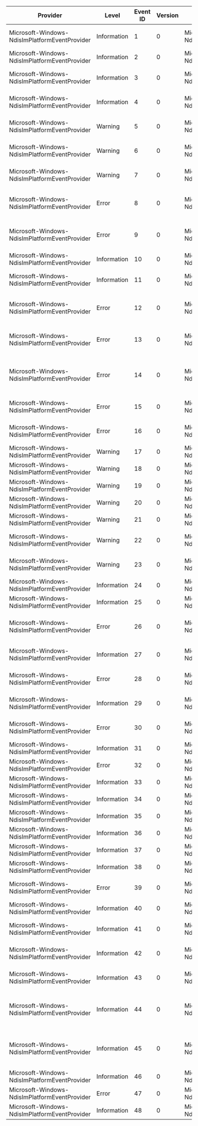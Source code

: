 Provider                                       |  Level        |  Event ID  |  Version  |  Channel                                       |  Task  |  Opcode  |  Keyword  |  Message
-----------------------------------------------|---------------|------------|-----------|------------------------------------------------|--------|----------|-----------|----------------------------------------------------------------------------------------------------------------------------------------------------------------
Microsoft-Windows-NdisImPlatformEventProvider  |  Information  |  1         |  0        |  Microsoft-Windows-NdisImPlatform/Operational  |        |          |           |  Received NetPnPEvent {NetPnpEvent} from Member {Member}
Microsoft-Windows-NdisImPlatformEventProvider  |  Information  |  2         |  0        |  Microsoft-Windows-NdisImPlatform/Operational  |        |          |           |  Nic {Adapter} is transitioning into a new power state {PowerState}
Microsoft-Windows-NdisImPlatformEventProvider  |  Information  |  3         |  0        |  Microsoft-Windows-NdisImPlatform/Operational  |        |          |           |  Member {Adapter} is doing a status indication. StatusCode = {StatusBufferLength}
Microsoft-Windows-NdisImPlatformEventProvider  |  Information  |  4         |  0        |  Microsoft-Windows-NdisImPlatform/Operational  |        |          |           |  Member {Adapter} is indicating a new link state. Link State Buffer = {StatusBuffer}
Microsoft-Windows-NdisImPlatformEventProvider  |  Warning      |  5         |  0        |  Microsoft-Windows-NdisImPlatform/Operational  |        |          |           |  Oid {Oid} on TeamNic {Adapter} failed due to invalid port number. Oid Buffer = {OidBuffer}
Microsoft-Windows-NdisImPlatformEventProvider  |  Warning      |  6         |  0        |  Microsoft-Windows-NdisImPlatform/Operational  |        |          |           |  Forwarding of OID {Oid} from TeamNic {TeamNic} due to Member {Member} failed.  Status = {Status}
Microsoft-Windows-NdisImPlatformEventProvider  |  Warning      |  7         |  0        |  Microsoft-Windows-NdisImPlatform/Operational  |        |          |           |  Querying for OID {Oid} on TeamNic {Adapter} failed. OidBuffer is {OidBuffer} failed.  Status = {Status}
Microsoft-Windows-NdisImPlatformEventProvider  |  Error        |  8         |  0        |  Microsoft-Windows-NdisImPlatform/Operational  |        |          |           |  Failed to set OID_GEN_CURRENT_LOOKAHEAD on Member {Adapter}. Status = {Status}
Microsoft-Windows-NdisImPlatformEventProvider  |  Error        |  9         |  0        |  Microsoft-Windows-NdisImPlatform/Operational  |        |          |           |  Failed to set OID_GEN_CURRENT_LOOKAHEAD on TeamNic {Adapter}. Status = {Status}
Microsoft-Windows-NdisImPlatformEventProvider  |  Information  |  10        |  0        |  Microsoft-Windows-NdisImPlatform/Operational  |        |          |           |  New Packet Filters for TeamNic {TeamNic} are {PacketFilter}
Microsoft-Windows-NdisImPlatformEventProvider  |  Information  |  11        |  0        |  Microsoft-Windows-NdisImPlatform/Operational  |        |          |           |  Received new per-port Packet Filters {PacketFilter} for TeamNic {TeamNic} and Member {Member}
Microsoft-Windows-NdisImPlatformEventProvider  |  Error        |  12        |  0        |  Microsoft-Windows-NdisImPlatform/Operational  |        |          |           |  Failed to set OID_GEN_CURRENT_PACKET_FILTER on Member {Adapter}.  Status = {Status}
Microsoft-Windows-NdisImPlatformEventProvider  |  Error        |  13        |  0        |  Microsoft-Windows-NdisImPlatform/Operational  |        |          |           |  Failed OID_802_3_MULTICAST_LIST on Member {Member} while processing the Oid on TeamNic {TeamNic}. Status = {Status}
Microsoft-Windows-NdisImPlatformEventProvider  |  Error        |  14        |  0        |  Microsoft-Windows-NdisImPlatform/Operational  |        |          |           |  Failed OID_OFFLOAD_ENCAPSULATION on Member {Member} while processing the Oid on TeamNic {TeamNic}. Status = {Status}
Microsoft-Windows-NdisImPlatformEventProvider  |  Error        |  15        |  0        |  Microsoft-Windows-NdisImPlatform/Operational  |        |          |           |  Failed to set OID {Oid} on TeamNic {Adapter}. Buffer is {OidBuffer} . Status = {Status}
Microsoft-Windows-NdisImPlatformEventProvider  |  Error        |  16        |  0        |  Microsoft-Windows-NdisImPlatform/Operational  |        |          |           |  Recalculating Packet Filters on Member {Adapter} failed. Status = {Status}
Microsoft-Windows-NdisImPlatformEventProvider  |  Warning      |  17        |  0        |  Microsoft-Windows-NdisImPlatform/Operational  |        |          |           |  Failed Sending as TeamNic {Adapter} is not available
Microsoft-Windows-NdisImPlatformEventProvider  |  Warning      |  18        |  0        |  Microsoft-Windows-NdisImPlatform/Operational  |        |          |           |
Microsoft-Windows-NdisImPlatformEventProvider  |  Warning      |  19        |  0        |  Microsoft-Windows-NdisImPlatform/Operational  |        |          |           |  Aborted Sending on TeamNic {Adapter}
Microsoft-Windows-NdisImPlatformEventProvider  |  Warning      |  20        |  0        |  Microsoft-Windows-NdisImPlatform/Operational  |        |          |           |  Member {Adapter} is not ready to receive.
Microsoft-Windows-NdisImPlatformEventProvider  |  Warning      |  21        |  0        |  Microsoft-Windows-NdisImPlatform/Operational  |        |          |           |  Aborting receive on TeamNic {Adapter} as it is not ready.
Microsoft-Windows-NdisImPlatformEventProvider  |  Warning      |  22        |  0        |  Microsoft-Windows-NdisImPlatform/Operational  |        |          |           |  No matching TeamNic found for packets received from member {Adapter}.
Microsoft-Windows-NdisImPlatformEventProvider  |  Warning      |  23        |  0        |  Microsoft-Windows-NdisImPlatform/Operational  |        |          |           |  Aborting sending queued NBLs on TeamNic {TeamNic} and Member {Member}.
Microsoft-Windows-NdisImPlatformEventProvider  |  Information  |  24        |  0        |  Microsoft-Windows-NdisImPlatform/Operational  |        |          |           |  Binding to member adapter {Adapter}.
Microsoft-Windows-NdisImPlatformEventProvider  |  Information  |  25        |  0        |  Microsoft-Windows-NdisImPlatform/Operational  |        |          |           |  Unbinding from member adapter {Adapter}.
Microsoft-Windows-NdisImPlatformEventProvider  |  Error        |  26        |  0        |  Microsoft-Windows-NdisImPlatform/Operational  |        |          |           |  Binding to member adapter {Adapter} failed. Status = {Status}. Potential reason could be inadequate capabilities.
Microsoft-Windows-NdisImPlatformEventProvider  |  Information  |  27        |  0        |  Microsoft-Windows-NdisImPlatform/Operational  |        |          |           |  Creating internal binding between TeamNic {TeamNic} and Member {Member}.
Microsoft-Windows-NdisImPlatformEventProvider  |  Error        |  28        |  0        |  Microsoft-Windows-NdisImPlatform/Operational  |        |          |           |  Creating internal binding between TeamNic {TeamNic} and Member {Member} failed. Status = {Status}
Microsoft-Windows-NdisImPlatformEventProvider  |  Information  |  29        |  0        |  Microsoft-Windows-NdisImPlatform/Operational  |        |          |           |  Removed internal binding between TeamNic {TeamNic} and Member {Member}.
Microsoft-Windows-NdisImPlatformEventProvider  |  Error        |  30        |  0        |  Microsoft-Windows-NdisImPlatform/Operational  |        |          |           |  Allocating Port failed for Member {TeamNic} on TeamNic {Member}; Status = {Status}.
Microsoft-Windows-NdisImPlatformEventProvider  |  Information  |  31        |  0        |  Microsoft-Windows-NdisImPlatform/Operational  |        |          |           |  Creating team {Team}.
Microsoft-Windows-NdisImPlatformEventProvider  |  Error        |  32        |  0        |  Microsoft-Windows-NdisImPlatform/Operational  |        |          |           |  Creating team {Team} failed; Status = {Status}.
Microsoft-Windows-NdisImPlatformEventProvider  |  Information  |  33        |  0        |  Microsoft-Windows-NdisImPlatform/Operational  |        |          |           |  Removed team {Team}.
Microsoft-Windows-NdisImPlatformEventProvider  |  Information  |  34        |  0        |  Microsoft-Windows-NdisImPlatform/Operational  |        |          |           |  Added Member {Member} to team {Team}.
Microsoft-Windows-NdisImPlatformEventProvider  |  Information  |  35        |  0        |  Microsoft-Windows-NdisImPlatform/Operational  |        |          |           |  Added Member {Member} from team {Team}.
Microsoft-Windows-NdisImPlatformEventProvider  |  Information  |  36        |  0        |  Microsoft-Windows-NdisImPlatform/Operational  |        |          |           |  Added TeamNic {TeamNic} to team {Team}.
Microsoft-Windows-NdisImPlatformEventProvider  |  Information  |  37        |  0        |  Microsoft-Windows-NdisImPlatform/Operational  |        |          |           |  Removed TeamNic {TeamNic} from team {Team}.
Microsoft-Windows-NdisImPlatformEventProvider  |  Information  |  38        |  0        |  Microsoft-Windows-NdisImPlatform/Operational  |        |          |           |  Creating TeamNic {TeamNic} for Team {Team}.
Microsoft-Windows-NdisImPlatformEventProvider  |  Error        |  39        |  0        |  Microsoft-Windows-NdisImPlatform/Operational  |        |          |           |  Creating TeamNic {TeamNic} for Team {Team} failed; Status = {Status}.
Microsoft-Windows-NdisImPlatformEventProvider  |  Information  |  40        |  0        |  Microsoft-Windows-NdisImPlatform/Operational  |        |          |           |  Removed TeamNic {Adapter}.
Microsoft-Windows-NdisImPlatformEventProvider  |  Information  |  41        |  0        |  Microsoft-Windows-NdisImPlatform/Operational  |        |          |           |  Indicated new task offload hardware capabilities for TeamNic {TeamNic}. StatusBuffer = {Buffer}.
Microsoft-Windows-NdisImPlatformEventProvider  |  Information  |  42        |  0        |  Microsoft-Windows-NdisImPlatform/Operational  |        |          |           |  Indicated new task offload current config for TeamNic {TeamNic}. StatusBuffer = {Buffer}.
Microsoft-Windows-NdisImPlatformEventProvider  |  Information  |  43        |  0        |  Microsoft-Windows-NdisImPlatform/Operational  |        |          |           |  TeamNic {Adapter} indicated link state change. StatusBuffer = {StatusBuffer}.
Microsoft-Windows-NdisImPlatformEventProvider  |  Information  |  44        |  0        |  Microsoft-Windows-NdisImPlatform/Operational  |        |          |           |  Support MacOptions for TeamNic {TeamNic} reduced from {OldValue} to {NewValue} due to cached capabilities of a member which is currently not bound to the team
Microsoft-Windows-NdisImPlatformEventProvider  |  Information  |  45        |  0        |  Microsoft-Windows-NdisImPlatform/Operational  |        |          |           |  Support MtuSize for TeamNic {TeamNic} reduced from {OldValue} to {NewValue} due to cached capabilities of a member which is currently not bound to the team
Microsoft-Windows-NdisImPlatformEventProvider  |  Information  |  46        |  0        |  Microsoft-Windows-NdisImPlatform/Operational  |        |          |           |  TeamNic {Adapter} being initialized.
Microsoft-Windows-NdisImPlatformEventProvider  |  Error        |  47        |  0        |  Microsoft-Windows-NdisImPlatform/Operational  |        |          |           |  TeamNic {Adapter} failed to Initialize; Status = {Status}.
Microsoft-Windows-NdisImPlatformEventProvider  |  Information  |  48        |  0        |  Microsoft-Windows-NdisImPlatform/Operational  |        |          |           |  TeamNic {Adapter} halted.